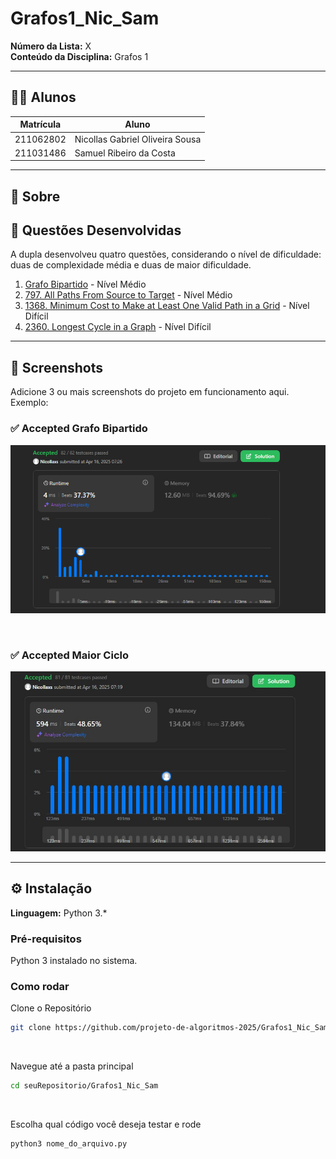 # Grafos1_Nic_Sam

**Número da Lista:** X  
**Conteúdo da Disciplina:** Grafos 1

---

## 👨‍🎓 Alunos

| Matrícula   | Aluno                                               |
|-------------|-----------------------------------------------------|
| 211062802   | Nicollas Gabriel Oliveira Sousa                   |
| 211031486   | Samuel Ribeiro da Costa                |

---

## 📌 Sobre

## 🧠 Questões Desenvolvidas

A dupla desenvolveu quatro questões, considerando o nível de dificuldade: duas de complexidade média e duas de maior dificuldade.

1. [Grafo Bipartido](https://leetcode.com/problems/is-graph-bipartite/description/) - Nível Médio
2. [797. All Paths From Source to Target](https://leetcode.com/problems/all-paths-from-source-to-target/?envType=problem-list-v2&envId=graph) - Nível Médio
3. [1368. Minimum Cost to Make at Least One Valid Path in a Grid](https://leetcode.com/problems/minimum-cost-to-make-at-least-one-valid-path-in-a-grid/description/?envType=problem-list-v2&envId=graph) - Nível Difícil
4. [2360. Longest Cycle in a Graph]([URL](https://leetcode.com/problems/longest-cycle-in-a-graph/description/)) - Nível Difícil


---

## 📸 Screenshots

Adicione 3 ou mais screenshots do projeto em funcionamento aqui.  
Exemplo:

### ✅ Accepted Grafo Bipartido 

![Grafo Bipartido](imagens/bipartido.png)

<br>

### ✅ Accepted Maior Ciclo

![Grafo Bipartido ](imagens/maior_ciclo.jpg)

---

## ⚙️ Instalação

**Linguagem:** Python 3.*


### Pré-requisitos

Python 3 instalado no sistema. 

### Como rodar

Clone o Repositório
```bash
git clone https://github.com/projeto-de-algoritmos-2025/Grafos1_Nic_Sam.git
```
<br>

Navegue até a pasta principal
```bash
cd seuRepositorio/Grafos1_Nic_Sam
```
<br>

Escolha qual código você deseja testar e rode
```bash
python3 nome_do_arquivo.py
```




